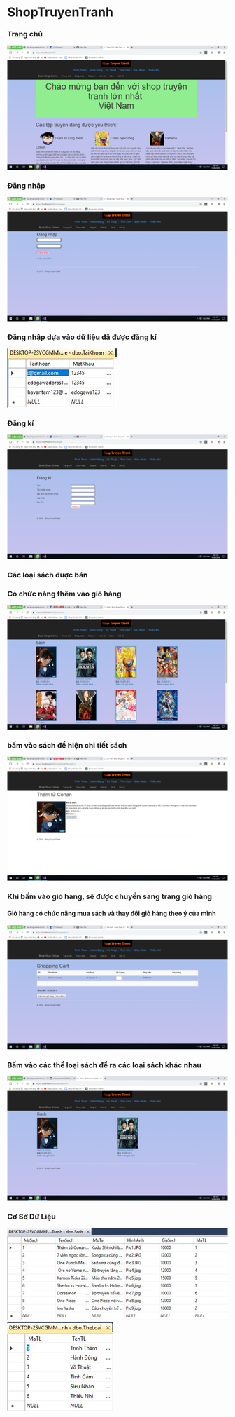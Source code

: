 # ShopTruyenTranh
<h3>Trang chủ</h3>
<img src="imgReadMe/trangchu.png">
<h3>Đăng nhập</h3>
<img src="imgReadMe/dangnhap.png">
<h3>Đăng nhập dựa vào dữ liệu đã được đăng kí</h3>
<img src="imgReadMe/dldangnhap.JPG">
<h3>Đăng kí</h3>
<img src="imgReadMe/dangki.png">
<h3>Các loại sách được bán</h3>
<h3>Có chức năng thêm vào giỏ hàng</h3>
<img src="imgReadMe/sach.png">
<h3>bấm vào sách để hiện chi tiết sách</h3>
<img src="imgReadMe/chitiet.png">
<h3>Khi bấm vào giỏ hàng, sẽ được chuyển sang trang giỏ hàng</h3>
<h4>Giỏ hàng có chức năng mua sách và thay đổi giỏ hàng theo ý của mình</h4>
<img src="imgReadMe/giohang.png">
<h3>Bấm vào các thể loại sách để ra các loại sách khác nhau</h3>
<img src="imgReadMe/cactheloai.png">
<h3>Cơ Sở Dữ Liệu</h3>
<img src="imgReadMe/DL1.JPG">
<img src="imgReadMe/DL2.JPG">
